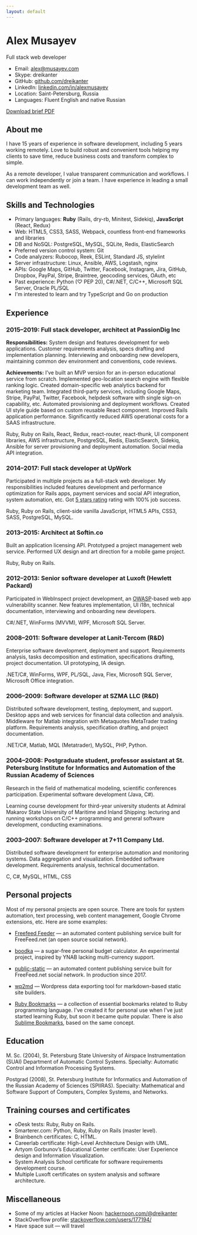 ```yaml
---
layout: default
---
```


<div class="row">
  <div class="col-sm-12 col-md-8 col-lg-8">
    <h1>Alex Musayev</h1>
    <p class="lead">Full stack web developer</p>
    <ul>
      <li>
        Email:
        <a href="mailto:alex@musayev.com">alex@musayev.com</a>
      </li>
      <li>
        Skype: dreikanter
      </li>
      <li>
        GitHub:
        <a href="http://github.com/dreikanter">github.com/dreikanter</a>
      </li>
      <li>
        LinkedIn:
        <a href="https://linkedin.com/in/alexmusayev">linkedin.com/in/alexmusayev</a>
      </li>
      <li>
        Location: Saint-Petersburg, Russia
      </li>
      <li>
        Languages: Fluent English and native Russian
      </li>
    </ul>
  </div>
  <div class="col-xs-12 col-sm-12 col-md-4 col-lg-4 download-container">
    <a href="/alex-musayev-cv.pdf" class="btn btn-success">
      <i class="fas fa-cloud-download-alt"></i>
      Download brief PDF
    </a>
  </div>
</div>

## About me

I have 15 years of experience in software development, including 5 years working remotely. Love to build robust and convenient tools helping my clients to save time, reduce business costs and transform complex to simple.

As a remote developer, I value transparent communication and workflows. I can work independently or join a team. I have experience in leading a small development team as well.

## Skills and Technologies

- Primary languages: **Ruby** (Rails, dry-rb, Minitest, Sidekiq), **JavaScript** (React, Redux)
- Web: HTML5, CSS3, SASS, Webpack, countless front-end frameworks and libraries
- DB and NoSQL: PostgreSQL, MySQL, SQLite, Redis, ElasticSearch
- Preferred version control system: Git
- Code analyzers: Rubocop, Reek, ESLint, Standard JS, stylelint
- Server infrastructure: Linux, Ansible, AWS, Logstash, nginx
- APIs: Google Maps, GitHub, Twitter, Facebook, Instagram, Jira, GitHub, Dropbox, PayPal, Stripe, Braintree, geocoding services, OAuth, etc
- Past experience: Python (♡ PEP 20), C#/.NET, C/C++, Microsoft SQL Server, Oracle PL/SQL
- I'm interested to learn and try TypeScript and Go on production

## Experience

<h3><span class="text-muted">2015–2019:</span> <b>Full stack developer, architect</b> at PassionDig Inc</h3>

**Responsibilities:** System design and features development for web applications. Customer requirements analysis, specs drafting and implementation planning. Interviewing and onboarding new developers, maintaining common dev environment and conventions, code reviews.

**Achievements:** I’ve built an MVP version for an in-person educational service from scratch. Implemented geo-location search engine with flexible ranking logic. Created domain-specific web analytics backend for marketing team. Integrated third-party services, including Google Maps, Stripe, PayPal, Twitter, Facebook, helpdesk software with single sign-on capability, etc. Automated provisioning and deployment workflows. Created UI style guide based on custom reusable React component. Improved Rails application performance. Significantly reduced AWS operational costs for a SAAS infrastructure.

<i class="fas fa-tools tech-icon"></i> Ruby, Ruby on Rails, React, Redux, react-router, react-thunk, UI component libraries, AWS infrastructure, PostgreSQL, Redis, ElasticSearch, Sidekiq, Ansible for server provisioning and deployment automation. Social media API integration.

<h3><span class="text-muted">2014–2017:</span> <b>Full stack developer</b> at UpWork</h3>

Participated in multiple projects as a full-stack web developer. My responsibilities included features development and performance optimization for Rails apps, payment services and social API integration, system automation, etc. Got [5 stars rating](/upwork) rating with 100% job success.

<i class="fas fa-tools tech-icon"></i> Ruby, Ruby on Rails, client-side vanilla JavaScript, HTML5 APIs, CSS3, SASS, PostgreSQL, MySQL.

<h3><span class="text-muted">2013–2015:</span> <b>Architect</b> at Softin.co</h3>

Built an application licensing API. Prototyped a project management web service. Performed UX design and art direction for a mobile game project.

<i class="fas fa-tools tech-icon"></i> Ruby, Ruby on Rails.

<h3><span class="text-muted">2012–2013:</span> <b>Senior software developer</b> at Luxoft (Hewlett Packard)</h3>

Participated in WebInspect project development, an [OWASP](https://owasp.org)-based web app vulnerability scanner. New features implementation, UI i18n, technical documentation, interviewing and onboarding new developers.

<i class="fas fa-tools tech-icon"></i> C#/.NET, WinForms (MVVM), WPF, Microsoft SQL Server.

<h3><span class="text-muted">2008–2011:</span> <b>Software developer</b> at Lanit-Tercom (R&D)</h3>

Enterprise software development, deployment and support. Requirements analysis, tasks decomposition and estimation, specifications drafting, project documentation. UI prototyping, IA design.

<i class="fas fa-tools tech-icon"></i> .NET/C#, WinForms, WPF, PL/SQL, Java, Flex, Microsoft SQL Server, Microsoft Office integration.

<h3><span class="text-muted">2006–2009:</span> <b>Software developer</b> at SZMA LLC (R&D)</h3>

Distributed software development, testing, deployment, and support. Desktop apps and web services for financial data collection and analysis. Middleware for Matlab integration with Metaquotes MetaTrader trading platform. Requirements analysis, specification drafting, and project documentation.

<i class="fas fa-tools tech-icon"></i> .NET/C#, Matlab, MQL (Metatrader), MySQL, PHP, Python.

<h3><span class="text-muted">2004–2008:</span> <b>Postgraduate student, professor assistant</b> at St. Petersburg Institute for Informatics and Automation of the Russian Academy of Sciences</h3>

Research in the field of mathematical modeling, scientific conferences participation. Experimental software development (Java, C#).

Learning course development for third-year university students at Admiral Makarov State University of Maritime and Inland Shipping: lecturing and running workshops on C/C++ programming and general software development, conducting examinations.

<h3><span class="text-muted">2003–2007:</span> <b>Software developer</b> at 7+11 Company Ltd.</h3>

Distributed software development for enterprise automation and monitoring systems. Data aggregation and visualization. Embedded software development. Requirements analysis, technical documentation.

<i class="fas fa-tools tech-icon"></i> C, C#, MySQL, HTML, CSS

## Personal projects

Most of my personal projects are open source. There are tools for system automation, text processing, web content management, Google Chrome extensions, etc. Here are some examples:

- [Freefeed Feeder](https://frf.im) — an automated content publishing service built for FreeFeed.net (an open source social network).

- [boodka](https://github.com/dreikanter/boodka) — a sugar-free personal budget calculator. An experimental project, inspired by YNAB lacking multi-currency support.

- [public-static](https://github.com/dreikanter/public-static) — an automated content publishing service built for FreeFeed.net social network. In production since 2017.

- [wp2md](https://github.com/dreikanter/wp2md) — Wordpress data exporting tool for markdown-based static site builders.

- [Ruby Bookmarks](https://github.com/dreikanter/ruby-bookmarks) — a collection of essential bookmarks related to Ruby programming language. I've created it for personal use when I've just started learning Ruby, but soon it became quite popular. There is also [Sublime Bookmarks](https://github.com/dreikanter/sublime-bookmarks), based on the same concept.

## Education

M. Sc. (2004), St. Petersburg State University of Airspace Instrumentation (SUAI) Department of Automatic Control Systems. Specialty: Automatic Control and Information Processing Systems.

Postgrad (2008), St. Petersburg Institute for Informatics and Automation of the Russian Academy of Sciences (SPIIRAS). Specialty: Mathematical and Software Support of Computers, Complex Systems, and Networks.

## Training courses and certificates

- oDesk tests: Ruby, Ruby on Rails.
- Smarterer.com: Python, Ruby, Ruby on Rails (master level).
- Brainbench certificates: С, HTML.
- Careerlab certificate: High-Level Architecture Design with UML.
- Artyom Gorbunov’s Educational Center certificate: User Experience design and
Information Visualization.
- System Analysis School certificate for software requirements development course.
- Multiple Luxoft certificates on system analysis and software architecture.

## Miscellaneous

- Some of my articles at Hacker Noon: [hackernoon.com/@dreikanter](https://hackernoon.com/@dreikanter)
- StackOverflow profile: [stackoverflow.com/users/177194/](https://stackoverflow.com/users/177194/)
- Have space suit — will travel
